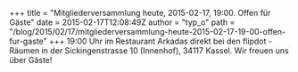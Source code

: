 +++
title = "Mitgliederversammlung heute, 2015-02-17, 19:00. Offen für Gäste"
date = 2015-02-17T12:08:49Z
author = "typ_o"
path = "/blog/2015/02/17/mitgliederversammlung-heute-2015-02-17-19-00-offen-fur-gaste"
+++
19:00 Uhr im Restaurant Arkadas direkt bei den flipdot - Räumen in der
Sickingenstrasse 10 (Innenhof), 34117 Kassel. Wir freuen uns über
Gäste\!
